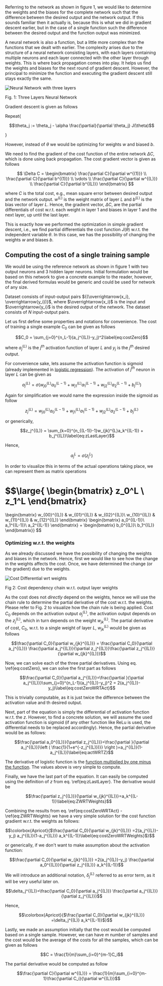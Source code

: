 Referring to the network as shown in figure 1, we would like to determine the weights and the biases for the complete network such that the difference between the desired output and the network output. If this sounds familiar then it actually is, because this is what we did in gradient descent earlier, but in the case of a single function such the difference between the desired output and the function output was minimized. 

A neural network is also a function, but a little more complex than the functions that we dealt with earlier. The complexity arises due to the structure of a neural network consisting layers, with each layers containing multiple neurons and each layer connected with the other layer through weights. This is where back propagation comes into play. It helps us find the weights and biases for the next round of gradient descent. However, the principal to minimize the function and executing the gradient descent still stays exactly the same. 

![Neural Network with three layers](../assets/img/3LayerNN.png)

Fig. 1: Three Layers Neural Network

Gradient descent is given as follows

Repeat{

$$\theta_j := \theta_j - \alpha \frac{\partial}{\partial \theta_j} J(\theta)$$

}

However, instead of $\theta$ we would be optimizing for weights $w$ and biased $b$.

We need to find the gradient of the cost function of the entire network $\Delta C$, which is done using back propagation. The cost gradient vector is given as follows

$$
\Delta C = \begin{bmatrix}
\frac{\partial C}{\partial w^{(1)}}
\\ 
\frac{\partial C}{\partial b^{(1)}}
\\ 
\vdots 
\\ 
\frac{\partial C}{\partial w^{(L)}}
\\ 
\frac{\partial C}{\partial b^{(L)}}
\end{bmatrix}
$$

where $C$ is the total cost, e.g., mean square error between desired output and the network output. $w^{(L)}$ is the weight matrix of layer $L$ and $b^{(L)}$ is the bias vector of layer $L$. Hence, the gradient vector, $\Delta C$, are the partial differentials of cost w.r.t. each weight in layer 1 and biases in layer 1 and the next layer, up until the last layer.

This is exactly how we performed the optimization in simple gradient descent, i.e., we find partial differentials the cost function $J(\theta)$ w.r.t. the independent variable $\theta$. In this case, we has the possibility of changing the weights $w$ and biases $b$.

## Computing the cost of a single training sample

We would be using the reference network as shown in figure 1 with two output neurons and 3 hidden layer neurons. Initial formulation would be based on this network to give a concrete example to the reader, however, the final derived formulas would be generic and could be used for network of any size.

Dataset consists of input-output pairs ${(\overrightarrow{x_i}, \overrightarrow{y_i})}$, where $\overrightarrow{x_i}$ is the input and $\overrightarrow{y_i}$ is the desired output of the network. The dataset consists of $N$ input-output pairs.

Let us first define some properties and notations for convenience. The cost of training a single example $C_0$ can be given as follows

$$C_0 = \sum_{j=0}^{n_L-1}(a_j^{(L)}-y_j)^2\label{eq:costZero}$$


where $a_j^{(L)}$ is the $j^{th}$ activation function of layer $L$ and $y_j$ is the $j^{th}$ desired output.

For convenience sake, lets assume the activation function is sigmoid (already implemented in [logistic regression](./LogisticRegression.md)). The activation of $j^{th}$ neuron in layer $L$ can be given as 

$$a_j^{(L)} = \sigma (w_{j0}^{(L)}a_0^{(L-1)} + w_{j1}^{(L)}a_1^{(L-1)} + w_{j2}^{(L)}a_2^{(L-1)} + b_j^{(L)})$$


Again for simplification we would name the expression inside the sigmoid as follow

$$z_j^{(L)} = w_{j0}^{(L)}a_0^{(L-1)} + w_{j1}^{(L)}a_1^{(L-1)} + w_{j2}^{(L)}a_2^{(L-1)} + b_j^{(L)}$$ 

or generically,

$$z_j^{(L)} = \sum_{k=0}^{n_{(L-1)}-1}w_{jk}^{L}a_k^{(L-1)} + b_j^{(L)}\label{eq:zLastLayer}$$


Hence,

$$a_j^{L} = \sigma (z_j^L)$$

In order to visualize this in terms of the actual operations taking place, we can represent them as matrix operations

$$\large{
\begin{bmatrix}
z_0^L
\\ 
z_1^L
\end{bmatrix}
=
\begin{bmatrix}
w_{00}^{(L)} & w_{01}^{(L)} & w_{02}^{(L)}\\ 
w_{10}^{(L)} & w_{11}^{(L)} & w_{12}^{(L)}
\end{bmatrix}
\begin{bmatrix}
a_0^{(L-1)}\\ 
a_1^{(L-1)}\\ 
a_2^{(L-1)}
\end{bmatrix}
+
\begin{bmatrix}
b_0^{(L)}\\ 
b_1^{(L)}
\end{bmatrix}}
$$

### Optimizing w.r.t. the weights

As we already discussed we have the possibility of changing the weights and biases in the network. Hence, first we would like to see how the change in the weights affects the cost. Once, we have determined the change (or the gradient) due to the weights.

![Cost Differential wrt weights](../assets/img/layer1CostWeights.png)

Fig 2: Cost dependency chain w.r.t. output layer weights  
                
As the cost does not *directly* depend on the weights, hence we will use the chain rule to determine the partial derivative of the cost w.r.t. the weights. Please refer to Fig. 2 to visualize how the chain rule is being applied. Cost $C_0$ depends on the activation output $a_j^{(L)}$, the activation output depends on the $z_j^{(L)}$, which in turn depends on the weight $w_{jk}^{(L)}$. The partial derivative of cost, $C_0$, w.r.t. to a single weight of layer $L$, $w_{jk}^{(L)}$ would be given as follows

$$\frac{\partial C_0}{\partial w_{jk}^{(L)}} = \frac{\partial C_0}{\partial a_j^{(L)}} \frac{\partial a_j^{(L)}}{\partial z_j^{(L)}}\frac{\partial z_j^{(L)}}{\partial w_{jk}^{(L)}}$$

Now, we can solve each of the three partial derivatives. Using eq. \ref{eq:costZero}, we can solve the first part as follows

$$\frac{\partial C_0}{\partial a_j^{(L)}}=\frac{\partial }{\partial a_j^{(L)}}\sum_{j=0}^{n_L-1}(a_j^{(L)}-y_j)^2 = 2(a_j^{(L)}-y_j)\label{eq:costZeroWRTAct}$$

This is trivially computable, as it is just twice the difference between the activation value and th desired output.

Next, part of the equation is simply the differential of activation function w.r.t. the $z$. However, to find a concrete solution, we will assume the used activation function is sigmoid (if any other function like ReLu is used, the differential needs to be replaced accordingly). Hence, the partial derivative would be as follows:

$$\frac{\partial a_0^{(L)}}{\partial z_j^{(L)}}=\frac{\partial }{\partial a_j^{(L)}}\left ( \frac{1}{1+e^{-z_j^{(L)})}} \right )=a_j^{(L)}(1-a_j^{(L)})\label{eq:actWRTZ}$$

The derivative of logistic function is the [function multiplied by one minus the function](https://en.wikipedia.org/wiki/Logistic_function#Derivative). The values above is very simple to compute.

Finally, we have the last part of the equation. It can easily be computed using the definition of $z$ from eq. \ref{eq:zLastLayer}. The derivative would be

$$\frac{\partial z_j^{(L)}}{\partial w_{jk}^{(L)}}=a_k^{(L-1)}\label{eq:ZWRTWeights}$$

Combining the results from eq. \ref{eq:costZeroWRTAct} - \ref{eq:ZWRTWeights} we have a very simple solution for the cost function gradient w.r.t. the weights as follows:

$$\colorbox{Apricot}{$\frac{\partial C_0}{\partial w_{jk}^{(L)}} =2(a_j^{(L)}-y_j) a_j^{(L)}(1-a_j^{(L)}) a_k^{(L-1)}\label{eq:costZeroWRTWeights}$}$$

or generically, if we don't want to make assumption about the activation function:


$$\frac{\partial C_0}{\partial w_{jk}^{(L)}} =2(a_j^{(L)}-y_j) \frac{\partial a_0^{(L)}}{\partial z_j^{(L)}} a_k^{(L-1)}$$

We will introduce an additional notation, $\delta_j^{(L)}$ referred to as error term, as it will be very useful later on.

$$\delta_j^{(L)}=\frac{\partial C_0}{\partial a_j^{(L)}} \frac{\partial a_j^{(L)}}{\partial z_j^{(L)}}$$

Hence,

$$\colorbox{Apricot}{$\frac{\partial C_0}{\partial w_{jk}^{(L)}} =\delta_j^{(L)} a_k^{(L-1)}$}$$






Lastly, we made an assumption initially that the cost would be computed based on a single sample. However, we can have $m$ number of samples and the cost would be the average of the costs for all the samples, which can be given as follows

$$C = \frac{1}{m}\sum_{i=0}^{m-1}C_i$$

The partial derivative would be computed as follow

$$\frac{\partial C}{\partial w^{(L)}} = \frac{1}{m}\sum_{i=0}^{m-1}\frac{\partial C_i}{\partial w^{(L)}}$$

